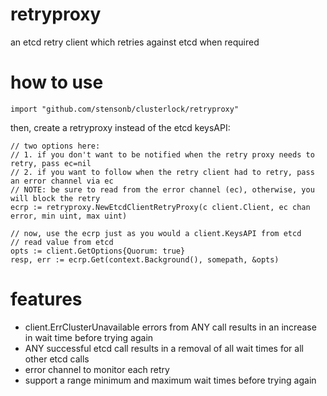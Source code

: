 # retryproxy

an etcd retry client which retries against etcd when required

# how to use

```
import "github.com/stensonb/clusterlock/retryproxy"
```

then, create a retryproxy instead of the etcd keysAPI:

```
// two options here:
// 1. if you don't want to be notified when the retry proxy needs to retry, pass ec=nil
// 2. if you want to follow when the retry client had to retry, pass an error channel via ec
// NOTE: be sure to read from the error channel (ec), otherwise, you will block the retry
ecrp := retryproxy.NewEtcdClientRetryProxy(c client.Client, ec chan error, min uint, max uint)

// now, use the ecrp just as you would a client.KeysAPI from etcd
// read value from etcd
opts := client.GetOptions{Quorum: true}
resp, err := ecrp.Get(context.Background(), somepath, &opts)
```

# features

* client.ErrClusterUnavailable errors from ANY call results in an increase in wait time before trying again
* ANY successful etcd call results in a removal of all wait times for all other etcd calls
* error channel to monitor each retry
* support a range minimum and maximum wait times before trying again
